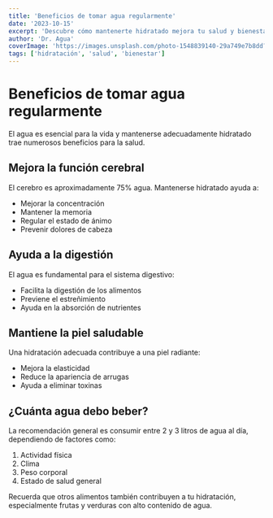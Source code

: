 ```yaml
---
title: 'Beneficios de tomar agua regularmente'
date: '2023-10-15'
excerpt: 'Descubre cómo mantenerte hidratado mejora tu salud y bienestar general'
author: 'Dr. Agua'
coverImage: 'https://images.unsplash.com/photo-1548839140-29a749e7b8dd?q=80&w=1600'
tags: ['hidratación', 'salud', 'bienestar']
---
```


# Beneficios de tomar agua regularmente

El agua es esencial para la vida y mantenerse adecuadamente hidratado trae numerosos beneficios para la salud.

## Mejora la función cerebral

El cerebro es aproximadamente 75% agua. Mantenerse hidratado ayuda a:

- Mejorar la concentración
- Mantener la memoria
- Regular el estado de ánimo
- Prevenir dolores de cabeza

## Ayuda a la digestión

El agua es fundamental para el sistema digestivo:

- Facilita la digestión de los alimentos
- Previene el estreñimiento
- Ayuda en la absorción de nutrientes

## Mantiene la piel saludable

Una hidratación adecuada contribuye a una piel radiante:

- Mejora la elasticidad
- Reduce la apariencia de arrugas
- Ayuda a eliminar toxinas

## ¿Cuánta agua debo beber?

La recomendación general es consumir entre 2 y 3 litros de agua al día, dependiendo de factores como:

1. Actividad física
2. Clima
3. Peso corporal
4. Estado de salud general

Recuerda que otros alimentos también contribuyen a tu hidratación, especialmente frutas y verduras con alto contenido de agua. 